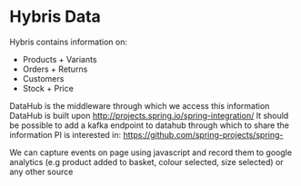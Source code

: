 # Hybris Data

Hybris contains information on:

* Products + Variants
* Orders + Returns
* Customers
* Stock + Price

DataHub is the middleware through which we access this information
DataHub is built upon http://projects.spring.io/spring-integration/
It should be possible to add a kafka endpoint to datahub through which to share the information PI is interested in: https://github.com/spring-projects/spring-

We can capture events on page using javascript and record them  to google analytics (e.g product added to basket, colour selected, size selected) or any other source